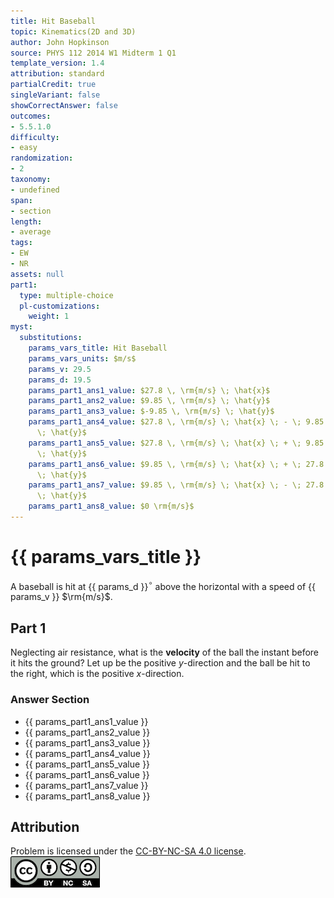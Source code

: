 ```yaml
---
title: Hit Baseball
topic: Kinematics(2D and 3D)
author: John Hopkinson
source: PHYS 112 2014 W1 Midterm 1 Q1
template_version: 1.4
attribution: standard
partialCredit: true
singleVariant: false
showCorrectAnswer: false
outcomes:
- 5.5.1.0
difficulty:
- easy
randomization:
- 2
taxonomy:
- undefined
span:
- section
length:
- average
tags:
- EW
- NR
assets: null
part1:
  type: multiple-choice
  pl-customizations:
    weight: 1
myst:
  substitutions:
    params_vars_title: Hit Baseball
    params_vars_units: $m/s$
    params_v: 29.5
    params_d: 19.5
    params_part1_ans1_value: $27.8 \, \rm{m/s} \; \hat{x}$
    params_part1_ans2_value: $9.85 \, \rm{m/s} \; \hat{y}$
    params_part1_ans3_value: $-9.85 \, \rm{m/s} \; \hat{y}$
    params_part1_ans4_value: $27.8 \, \rm{m/s} \; \hat{x} \; - \; 9.85 \, \rm{m/s}
      \; \hat{y}$
    params_part1_ans5_value: $27.8 \, \rm{m/s} \; \hat{x} \; + \; 9.85 \, \rm{m/s}
      \; \hat{y}$
    params_part1_ans6_value: $9.85 \, \rm{m/s} \; \hat{x} \; + \; 27.8 \, \rm{m/s}
      \; \hat{y}$
    params_part1_ans7_value: $9.85 \, \rm{m/s} \; \hat{x} \; - \; 27.8 \, \rm{m/s}
      \; \hat{y}$
    params_part1_ans8_value: $0 \rm{m/s}$
---
```

# {{ params_vars_title }}
A baseball is hit at {{ params_d }}$^\circ$ above the horizontal with a speed of {{ params_v }} $\rm{m/s}$.

## Part 1

Neglecting air resistance, what is the **velocity** of the ball the instant before it hits the ground? Let up be the positive $y$-direction and the ball be hit to the right, which is the positive $x$-direction.

### Answer Section

- {{ params_part1_ans1_value }}
- {{ params_part1_ans2_value }}
- {{ params_part1_ans3_value }}
- {{ params_part1_ans4_value }}
- {{ params_part1_ans5_value }}
- {{ params_part1_ans6_value }}
- {{ params_part1_ans7_value }}
- {{ params_part1_ans8_value }}

## Attribution

Problem is licensed under the [CC-BY-NC-SA 4.0 license](https://creativecommons.org/licenses/by-nc-sa/4.0/).<br> ![The Creative Commons 4.0 license requiring attribution-BY, non-commercial-NC, and share-alike-SA license.](https://raw.githubusercontent.com/firasm/bits/master/by-nc-sa.png)